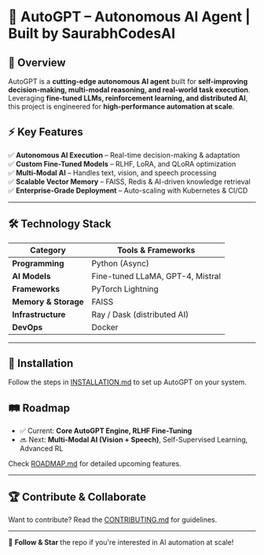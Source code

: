 # 🧠 AutoGPT – Autonomous AI Agent | Built by SaurabhCodesAI

## 🚀 **Overview**
AutoGPT is a **cutting-edge autonomous AI agent** built for **self-improving decision-making, multi-modal reasoning, and real-world task execution**. Leveraging **fine-tuned LLMs, reinforcement learning, and distributed AI**, this project is engineered for **high-performance automation at scale**.

## ⚡ **Key Features**
✅ **Autonomous AI Execution** – Real-time decision-making & adaptation  
✅ **Custom Fine-Tuned Models** – RLHF, LoRA, and QLoRA optimization  
✅ **Multi-Modal AI** – Handles text, vision, and speech processing  
✅ **Scalable Vector Memory** – FAISS, Redis & AI-driven knowledge retrieval  
✅ **Enterprise-Grade Deployment** – Auto-scaling with Kubernetes & CI/CD  

---

## 🛠 **Technology Stack**
| Category             | Tools & Frameworks |
|----------------------|--------------------|
| **Programming**      | Python (Async) | Rust (Optimized Ops) |
| **AI Models**        | Fine-tuned LLaMA, GPT-4, Mistral | RLHF + LoRA |
| **Frameworks**       | PyTorch Lightning | JAX | Hugging Face | Deepspeed |
| **Memory & Storage** | FAISS | Redis | PostgreSQL + TimescaleDB |
| **Infrastructure**   | Ray / Dask (distributed AI) | Triton Inference Server | FastAPI |
| **DevOps**          | Docker | Kubernetes | CI/CD Pipelines |

---

## 📍 **Installation**
Follow the steps in [INSTALLATION.md](INSTALLATION.md) to set up AutoGPT on your system.

## 🛤 **Roadmap**
- ✅ Current: **Core AutoGPT Engine, RLHF Fine-Tuning**
- 🔜 Next: **Multi-Modal AI (Vision + Speech)**, Self-Supervised Learning, Advanced RL

Check [ROADMAP.md](ROADMAP.md) for detailed upcoming features.

---

## 🏆 **Contribute & Collaborate**
Want to contribute? Read the [CONTRIBUTING.md](CONTRIBUTING.md) for guidelines.

---
🚀 **Follow & Star** the repo if you're interested in AI automation at scale!
